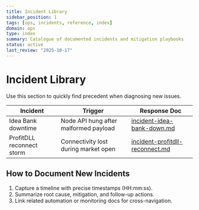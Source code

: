 ```yaml
---
title: Incident Library
sidebar_position: 1
tags: [ops, incidents, reference, index]
domain: ops
type: index
summary: Catalogue of documented incidents and mitigation playbooks
status: active
last_review: "2025-10-17"
---
```


# Incident Library

Use this section to quickly find precedent when diagnosing new issues.

| Incident | Trigger | Response Doc |
|----------|---------|--------------|
| Idea Bank downtime | Node API hung after malformed payload | [incident-idea-bank-down.md](incident-idea-bank-down.md) |
| ProfitDLL reconnect storm | Connectivity lost during market open | [incident-profitdll-reconnect.md](incident-profitdll-reconnect.md) |

## How to Document New Incidents

1. Capture a timeline with precise timestamps (HH:mm:ss).
2. Summarize root cause, mitigation, and follow-up actions.
3. Link related automation or monitoring docs for cross-navigation.

